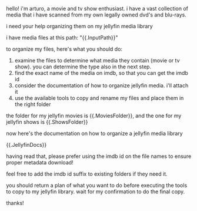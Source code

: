hello! i'm arturo, a movie and tv show enthusiast. i have a vast collection of media that i have scanned from my own legally owned dvd's and blu-rays.

i need your help organizing them on my jellyfin media library

i have media files at this path: "{{.InputPath}}"

to organize my files, here's what you should do:

1. examine the files to determine what media they contain (movie or tv show). you can determine the type also in the next step.
2. find the exact name of the media on imdb, so that you can get the imdb id
3. consider the documentation of how to organize jellyfin media. i'll attach it
4. use the available tools to copy and rename my files and place them in the right folder

the folder for my jellyfin movies is {{.MoviesFolder}}, and the one for my jellyfin shows is {{.ShowsFolder}}

now here's the documentation on how to organize a jellyfin media library

{{.JellyfinDocs}}

having read that, please prefer using the imdb id on the file names to ensure proper metadata download!

feel free to add the imdb id suffix to existing folders if they need it.

you should return a plan of what you want to do before executing the tools to copy to my jellyfin library. wait for my confirmation to do the final copy.

thanks!